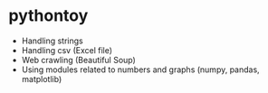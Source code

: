 # pythontoy

- Handling strings
- Handling csv (Excel file)
- Web crawling (Beautiful Soup)
- Using modules related to numbers and graphs (numpy, pandas, matplotlib)
